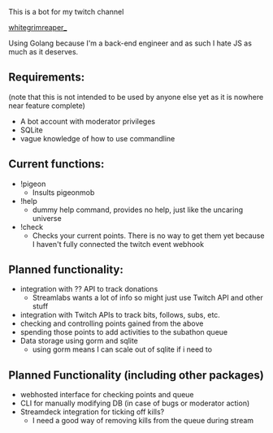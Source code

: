 This is a bot for my twitch channel

[whitegrimreaper_](https://twitch.tv/whitegrimreaper_)

Using Golang because I'm a back-end engineer and as such I hate JS as much as it deserves.

## Requirements:
(note that this is not intended to be used by anyone else yet as it is nowhere near feature complete)
 - A bot account with moderator privileges
 - SQLite
 - vague knowledge of how to use commandline

## Current functions:
 - !pigeon
    - Insults pigeonmob
 - !help
    - dummy help command, provides no help, just like the uncaring universe
 - !check
    - Checks your current points. There is no way to get them yet because I haven't fully connected the twitch event webhook

## Planned functionality:
 - integration with ?? API to track donations
    - Streamlabs wants a lot of info so might just use Twitch API and other stuff
 - integration with Twitch APIs to track bits, follows, subs, etc.
 - checking and controlling points gained from the above
 - spending those points to add activities to the subathon queue
 - Data storage using gorm and sqlite
    - using gorm means I can scale out of sqlite if i need to

## Planned Functionality (including other packages)
 - webhosted interface for checking points and queue
 - CLI for manually modifying DB (in case of bugs or moderator action)
 - Streamdeck integration for ticking off kills?
   - I need a good way of removing kills from the queue during stream
